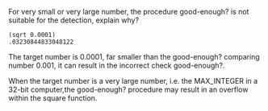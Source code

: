
For very small or very large number, the procedure  good-enough?  is not 
suitable for the detection, explain why?


    (sqrt 0.0001)
    .03230844833048122

The target number is 0.0001, far smaller than the good-enough? 
comparing number 0.001, it can result in the incorrect check good-enough?.

When the target number is a very large number, i.e. the MAX_INTEGER in
a 32-bit computer,the good-enough? procedure may result in an overflow within 
the square function.
